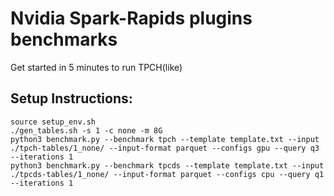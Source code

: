 # Nvidia Spark-Rapids plugins benchmarks
Get started in 5 minutes to run TPCH(like)

## Setup Instructions:

```
source setup_env.sh
./gen_tables.sh -s 1 -c none -m 8G
python3 benchmark.py --benchmark tpch --template template.txt --input ./tpch-tables/1_none/ --input-format parquet --configs gpu --query q3 --iterations 1
python3 benchmark.py --benchmark tpcds --template template.txt --input ./tpcds-tables/1_none/ --input-format parquet --configs cpu --query q1 --iterations 1
```
